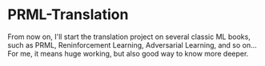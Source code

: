 # PRML-Translation
From now on, I'll start the translation project on several classic ML books, such as PRML, Reninforcement Learning, Adversarial Learning, and so on... For me, it means huge working, but also good way to know more deeper.
